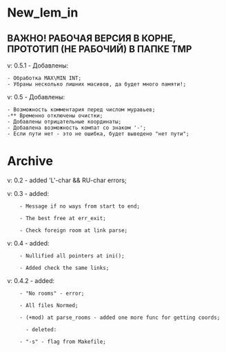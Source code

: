 # New_lem_in

## ВАЖНО! РАБОЧАЯ ВЕРСИЯ В КОРНЕ, ПРОТОТИП (НЕ РАБОЧИЙ) В ПАПКЕ TMP

 v: 0.5.1 - Добавлены:
 
	- Обработка MAX\MIN INT;
	- Убраны несколько лишних масивов, да будет много памяти!;

 v: 0.5 - Добавлены:
		
	- Возможность комментария перед числом муравьев;
	-** Временно отключены очистки; 
	- Добавлены отрицательные координаты;
	- Добавлена возможность компат со знаком '-';
	- Если пути нет - это не ошибка, будет выведено "нет пути";

# Archive
 v: 0.2 - added 'L'-char && RU-char errors;
 
 v: 0.3 - added:
 
        - Message if no ways from start to end;
        
        - The best free at err_exit;
        
        - Check foreign room at link parse;

 v: 0.4 - added:
		
		- Nullified all pointers at ini();

		- Added check the same links;
		
 v: 0.4.2 - added:
		
		- "No rooms" - error;

		- All files Normed;

		- (+mod) at parse_rooms - added one more func for getting coords;

		  - deleted:
		
		- "-s" - flag from Makefile;
